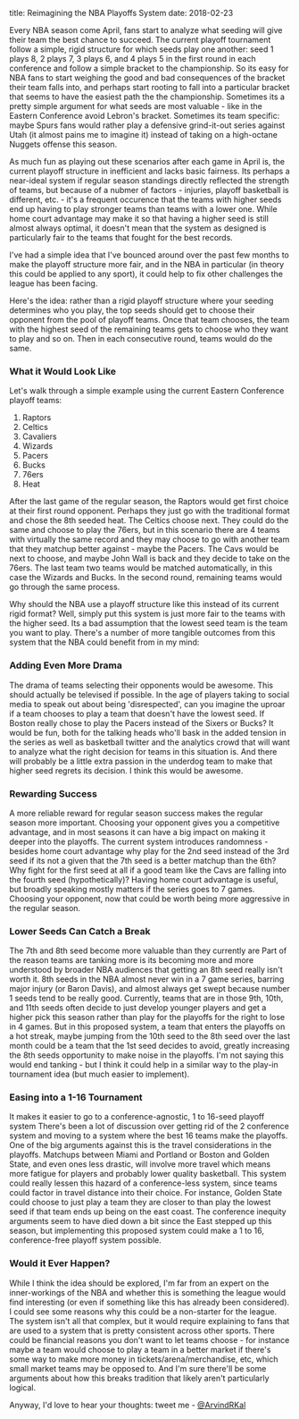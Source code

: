title: Reimagining the NBA Playoffs System
date: 2018-02-23

Every NBA season come April, fans start to analyze what seeding will give their team the best chance to succeed. The current playoff tournament follow a simple, rigid structure for which seeds play one another: seed 1 plays 8, 2 plays 7, 3 plays 6, and 4 plays 5 in the first round in each conference and follow a simple bracket to the championship. So its easy for NBA fans to start weighing the good and bad consequences of the bracket their team falls into, and perhaps start rooting to fall into a particular bracket that seems to have the easiest path the the championship. Sometimes its a pretty simple argument for what seeds are most valuable - like in the Eastern Conference avoid Lebron's bracket. Sometimes its team specific: maybe Spurs fans would rather play a defensive grind-it-out series against Utah (it almost pains me to imagine it) instead of taking on a high-octane Nuggets offense this season. 

As much fun as playing out these scenarios after each game in April is, the current playoff structure in inefficient and lacks basic fairness. Its perhaps a near-ideal system if regular season standings directly reflected the strength of teams, but because of a nubmer of factors - injuries, playoff basketball is different, etc. - it's a frequent occurence that the teams with higher seeds end up having to play stronger teams than teams with a lower one. While home court advantage may make it so that having a higher seed is still almost always optimal, it doesn't mean that the system as designed is particularly fair to the teams that fought for the best records. 

I've had a simple idea that I've bounced around over the past few months to make the playoff structure more fair, and in the NBA in particular (in theory this could be applied to any sport), it could help to fix other challenges the league has been facing. 

Here's the idea: rather than a rigid playoff structure where your seeding determines who you play, the top seeds should get to choose their opponent from the pool of playoff teams. Once that team chooses, the team with the highest seed of the remaining teams gets to choose who they want to play and so on. Then in each consecutive round, teams would do the same.

### What it Would Look Like

Let's walk through a simple example using the current Eastern Conference playoff teams: 

1. Raptors
2. Celtics
3. Cavaliers
4. Wizards
5. Pacers
6. Bucks
7. 76ers
8. Heat

After the last game of the regular season, the Raptors would get first choice at their first round opponent. Perhaps they just go with the traditional format and chose the 8th seeded heat. The Celtics choose next. They could do the same and choose to play the 76ers, but in this scenario there are 4 teams with virtually the same record and they may choose to go with another team that they matchup better against - maybe the Pacers. The Cavs would be next to choose, and maybe John Wall is back and they decide to take on the 76ers. The last team two teams would be matched automatically, in this case the Wizards and Bucks. In the second round, remaining teams would go through the same process. 

Why should the NBA use a playoff structure like this instead of its current rigid format? Well, simply put this system is just more fair to the teams with the higher seed. Its a bad assumption that the lowest seed team is the team you want to play. There's a number of more tangible outcomes from this system that the NBA could benefit from in my mind: 

### Adding Even More Drama
The drama of teams selecting their opponents would be awesome.
This should actually be televised if possible. In the age of players taking to social media to speak out about being 'disrespected', can you imagine the uproar if a team chooses to play a team that doesn't have the lowest seed. If Boston really chose to play the Pacers instead of the Sixers or Bucks? It would be fun, both for the talking heads who'll bask in the added tension in the series as well as basketball twitter and the analytics crowd that will want to analyze what the right decision for teams in this situation is. And there will probably be a little extra passion in the underdog team to make that higher seed regrets its decision. I think this would be awesome. 

### Rewarding Success
A more reliable reward for regular season success makes the regular season more important. Choosing your opponent gives you a competitive advantage, and in most seasons it can have a big impact on making it deeper into the playoffs. The current system introduces randomness - besides home court advantage why play for the 2nd seed instead of the 3rd seed if its not a given that the 7th seed is a better matchup than the 6th? Why fight for the first seed at all if a good team like the Cavs are falling into the fourth seed (hypothetically)? Having home court advantage is useful, but broadly speaking mostly matters if the series goes to 7 games. Choosing your opponent, now that could be worth being more aggressive in the regular season. 

### Lower Seeds Can Catch a Break
The 7th and 8th seed become more valuable than they currently are
Part of the reason teams are tanking more is its becoming more and more understood by broader NBA audiences that getting an 8th seed really isn't worth it. 8th seeds in the NBA almost never win in a 7 game series, barring major injury (or Baron Davis), and almost always get swept because number 1 seeds tend to be really good. Currently, teams that are in those 9th, 10th, and 11th seeds often decide to just develop younger players and get a higher pick this season rather than play for the playoffs for the right to lose in 4 games. But in this proposed system, a team that enters the playoffs on a hot streak, maybe jumping from the 10th seed to the 8th seed over the last month could be a team that the 1st seed decides to avoid, greatly increasing the 8th seeds opportunity to make noise in the playoffs. I'm not saying this would end tanking - but I think it could help in a similar way to the play-in tournament idea (but much easier to implement).

### Easing into a 1-16 Tournament
It makes it easier to go to a conference-agnostic, 1 to 16-seed playoff system
There's been a lot of discussion over getting rid of the 2 conference system and moving to a system where the best 16 teams make the playoffs. One of the big arguments against this is the travel considerations in the playoffs. Matchups between Miami and Portland or Boston and Golden State, and even ones less drastic, will involve more travel which means more fatigue for players and probably lower quality basketball. This system could really lessen this hazard of a conference-less system, since teams could factor in travel distance into their choice. For instance, Golden State could choose to just play a team they are closer to than play the lowest seed if that team ends up being on the east coast. The conference inequity arguments seem to have died down a bit since the East stepped up this season, but implementing this proposed system could make a 1 to 16, conference-free playoff system possible. 

### Would it Ever Happen?
While I think the idea should be explored, I'm far from an expert on the inner-workings of the NBA and whether this is something the league would find interesting (or even if something like this has already been considered). I could see some reasons why this could be a non-starter for the league. The system isn't all that complex, but it would require explaining to fans that are used to a system that is pretty consistent across other sports. There could be financial reasons you don't want to let teams choose - for instance maybe a team would choose to play a team in a better market if there's some way to make more money in tickets/arena/merchandise, etc, which small market teams may be opposed to. And I'm sure there'll be some arguments about how this breaks tradition that likely aren't particularly logical. 

Anyway, I'd love to hear your thoughts: tweet me - [@ArvindRKal](https://twitter.com/ArvindRKal)


